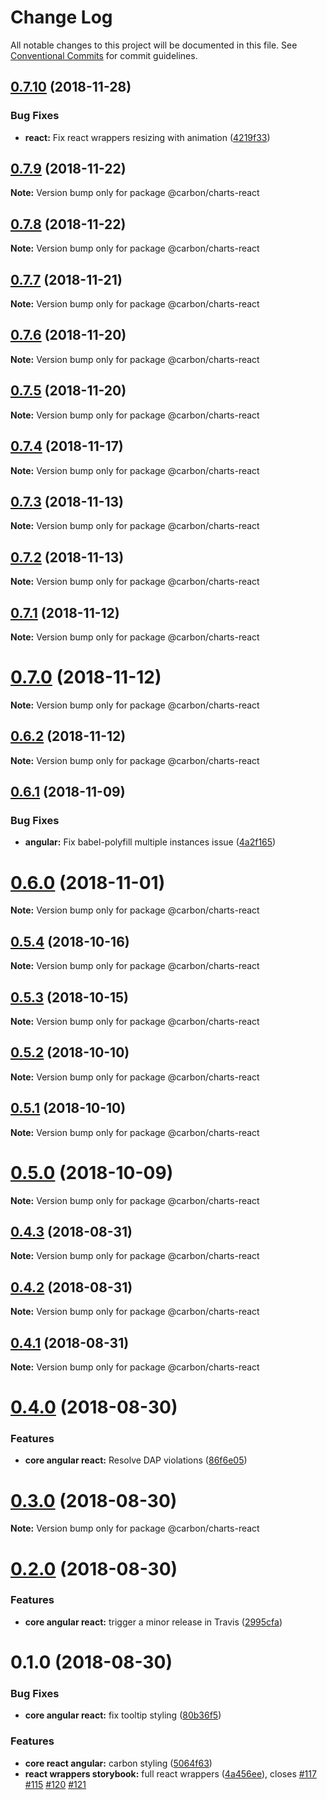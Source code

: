 # Change Log

All notable changes to this project will be documented in this file.
See [Conventional Commits](https://conventionalcommits.org) for commit guidelines.

## [0.7.10](https://github.com/IBM/carbon-charts/compare/v0.7.9...v0.7.10) (2018-11-28)


### Bug Fixes

* **react:** Fix react wrappers resizing with animation ([4219f33](https://github.com/IBM/carbon-charts/commit/4219f33))





## [0.7.9](https://github.com/IBM/carbon-charts/compare/v0.7.8...v0.7.9) (2018-11-22)

**Note:** Version bump only for package @carbon/charts-react





## [0.7.8](https://github.com/IBM/carbon-charts/compare/v0.7.7...v0.7.8) (2018-11-22)

**Note:** Version bump only for package @carbon/charts-react





## [0.7.7](https://github.com/IBM/carbon-charts/compare/v0.7.6...v0.7.7) (2018-11-21)

**Note:** Version bump only for package @carbon/charts-react





## [0.7.6](https://github.com/IBM/carbon-charts/compare/v0.7.5...v0.7.6) (2018-11-20)

**Note:** Version bump only for package @carbon/charts-react





## [0.7.5](https://github.com/IBM/carbon-charts/compare/v0.7.4...v0.7.5) (2018-11-20)

**Note:** Version bump only for package @carbon/charts-react





## [0.7.4](https://github.com/IBM/carbon-charts/compare/v0.7.3...v0.7.4) (2018-11-17)

**Note:** Version bump only for package @carbon/charts-react





## [0.7.3](https://github.com/IBM/carbon-charts/compare/v0.7.2...v0.7.3) (2018-11-13)

**Note:** Version bump only for package @carbon/charts-react





## [0.7.2](https://github.com/IBM/carbon-charts/compare/v0.7.1...v0.7.2) (2018-11-13)

**Note:** Version bump only for package @carbon/charts-react





## [0.7.1](https://github.com/IBM/carbon-charts/compare/v0.7.0...v0.7.1) (2018-11-12)

**Note:** Version bump only for package @carbon/charts-react





# [0.7.0](https://github.com/IBM/carbon-charts/compare/v0.6.2...v0.7.0) (2018-11-12)

**Note:** Version bump only for package @carbon/charts-react





## [0.6.2](https://github.com/IBM/carbon-charts/compare/v0.6.1...v0.6.2) (2018-11-12)

**Note:** Version bump only for package @carbon/charts-react





## [0.6.1](https://github.com/IBM/carbon-charts/compare/v0.6.0...v0.6.1) (2018-11-09)


### Bug Fixes

* **angular:** Fix babel-polyfill multiple instances issue ([4a2f165](https://github.com/IBM/carbon-charts/commit/4a2f165))





# [0.6.0](https://github.com/IBM/carbon-charts/compare/v0.5.4...v0.6.0) (2018-11-01)

**Note:** Version bump only for package @carbon/charts-react





<a name="0.5.4"></a>
## [0.5.4](https://github.com/IBM/carbon-charts/compare/v0.5.3...v0.5.4) (2018-10-16)

**Note:** Version bump only for package @carbon/charts-react





<a name="0.5.3"></a>
## [0.5.3](https://github.com/IBM/carbon-charts/compare/v0.5.2...v0.5.3) (2018-10-15)

**Note:** Version bump only for package @carbon/charts-react





<a name="0.5.2"></a>
## [0.5.2](https://github.com/IBM/carbon-charts/compare/v0.5.1...v0.5.2) (2018-10-10)

**Note:** Version bump only for package @carbon/charts-react





<a name="0.5.1"></a>
## [0.5.1](https://github.com/IBM/carbon-charts/compare/v0.5.0...v0.5.1) (2018-10-10)

**Note:** Version bump only for package @carbon/charts-react





<a name="0.5.0"></a>
# [0.5.0](https://github.com/IBM/carbon-charts/compare/v0.4.3...v0.5.0) (2018-10-09)

**Note:** Version bump only for package @carbon/charts-react





<a name="0.4.3"></a>
## [0.4.3](https://github.com/IBM/carbon-charts/compare/v0.4.2...v0.4.3) (2018-08-31)

**Note:** Version bump only for package @carbon/charts-react





<a name="0.4.2"></a>
## [0.4.2](https://github.com/IBM/carbon-charts/compare/v0.4.1...v0.4.2) (2018-08-31)

**Note:** Version bump only for package @carbon/charts-react





<a name="0.4.1"></a>
## [0.4.1](https://github.com/IBM/carbon-charts/compare/v0.4.0...v0.4.1) (2018-08-31)

**Note:** Version bump only for package @carbon/charts-react





<a name="0.4.0"></a>
# [0.4.0](https://github.com/IBM/carbon-charts/compare/v0.3.0...v0.4.0) (2018-08-30)


### Features

* **core angular react:** Resolve DAP violations ([86f6e05](https://github.com/IBM/carbon-charts/commit/86f6e05))





<a name="0.3.0"></a>
# [0.3.0](https://github.com/IBM/carbon-charts/compare/v0.2.0...v0.3.0) (2018-08-30)

**Note:** Version bump only for package @carbon/charts-react





<a name="0.2.0"></a>
# [0.2.0](https://github.com/IBM/carbon-charts/compare/v0.1.0...v0.2.0) (2018-08-30)


### Features

* **core angular react:** trigger a minor release in Travis ([2995cfa](https://github.com/IBM/carbon-charts/commit/2995cfa))





<a name="0.1.0"></a>
# 0.1.0 (2018-08-30)


### Bug Fixes

* **core angular react:** fix tooltip styling ([80b36f5](https://github.com/IBM/carbon-charts/commit/80b36f5))


### Features

* **core react angular:** carbon styling ([5064f63](https://github.com/IBM/carbon-charts/commit/5064f63))
* **react wrappers storybook:** full react wrappers ([4a456ee](https://github.com/IBM/carbon-charts/commit/4a456ee)), closes [#117](https://github.com/IBM/carbon-charts/issues/117) [#115](https://github.com/IBM/carbon-charts/issues/115) [#120](https://github.com/IBM/carbon-charts/issues/120) [#121](https://github.com/IBM/carbon-charts/issues/121)

